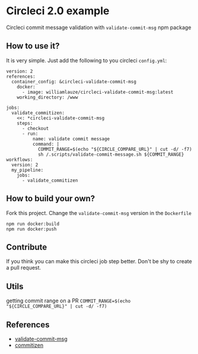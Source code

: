 # Circleci 2.0 example

Circleci commit message validation with `validate-commit-msg` npm package

## How to use it? 
It is very simple. Just add the following to you circleci `config.yml`:

```
version: 2
references:
  container_config: &circleci-validate-commit-msg
    docker:
      - image: williamlauze/circleci-validate-commit-msg:latest
    working_directory: /www

jobs:
  validate_commitizen:
    <<: *circleci-validate-commit-msg
    steps:
      - checkout
      - run:
          name: validate commit message
          command: |
            COMMIT_RANGE=$(echo "${CIRCLE_COMPARE_URL}" | cut -d/ -f7)
            sh /.scripts/validate-commit-message.sh ${COMMIT_RANGE}
workflows:
  version: 2
  my_pipeline:
    jobs:
      - validate_commitizen
```

## How to build your own? 
Fork this project. Change the `validate-commit-msg` version in the `Dockerfile`
```
npm run docker:build
npm run docker:push
```

## Contribute
If you think you can make this circleci job step better. Don't be shy to create a pull request.

## Utils
getting commit range on a PR
`COMMIT_RANGE=$(echo "${CIRCLE_COMPARE_URL}" | cut -d/ -f7)`

## References

- [validate-commit-msg](https://www.npmjs.com/package/validate-commit-msg)
- [commitizen](https://github.com/commitizen/cz-cli)
